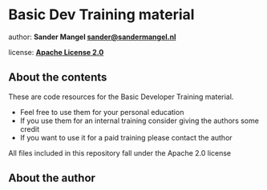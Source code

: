 # Basic Dev Training material

author: **Sander Mangel <sander@sandermangel.nl>**

license: [**Apache License 2.0**](https://github.com/sandermangel/basic-dev-training/blob/master/LICENSE)

## About the contents

These are code resources for the Basic Developer Training material.

- Feel free to use them for your personal education
- If you use them for an internal training consider giving the authors some credit
- If you want to use it for a paid training please contact the author

All files included in this repository fall under the Apache 2.0 license

## About the author
